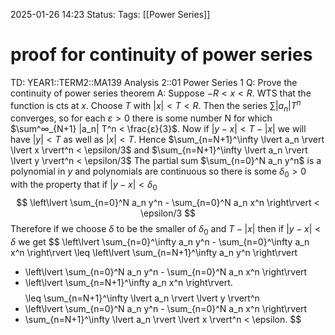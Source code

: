 2025-01-26 14:23
Status: 
Tags: [[Power Series]]
# proof for continuity of power series

TD: YEAR1::TERM2::MA139 Analysis 2::01 Power Series 1
Q: Prove the continuity of power series theorem
A: Suppose $−R < x < R$. WTS that the function is cts at $x$.
Choose $T$ with $|x| < T < R$. Then the series $\sum |a_{n}|T^{n}$ converges, so for each $ε > 0$ there is some number N for which $\sum^∞_{N+1} |a_n| T^n < \frac{ε}{3}$.
Now if $\lvert y - x \rvert < T - \lvert x \rvert$ we will have $\lvert y \rvert < T$ as well as $\lvert x \rvert < T$. Hence
$\sum_{n=N+1}^\infty \lvert a_n \rvert \lvert x \rvert^n < \epsilon/3$ and $\sum_{n=N+1}^\infty \lvert a_n \rvert \lvert y \rvert^n < \epsilon/3$
The partial sum $\sum_{n=0}^N a_n y^n$ is a polynomial in $y$ and polynomials are continuous so there is some $\delta_0 > 0$ with the property that if $\lvert y - x \rvert < \delta_0$
$$
\left\lvert \sum_{n=0}^N a_n y^n - \sum_{n=0}^N a_n x^n \right\rvert < \epsilon/3
$$
Therefore if we choose $\delta$ to be the smaller of $\delta_0$ and $T - \lvert x \rvert$ then if $\lvert y - x \rvert < \delta$ we get
$$
\left\lvert \sum_{n=0}^\infty a_n y^n - \sum_{n=0}^\infty a_n x^n \right\rvert
\leq \left\lvert \sum_{n=N+1}^\infty a_n y^n \right\rvert
+ \left\lvert \sum_{n=0}^N a_n y^n - \sum_{n=0}^N a_n x^n \right\rvert
+ \left\lvert \sum_{n=N+1}^\infty a_n x^n \right\rvert.
$$
$$
\leq \sum_{n=N+1}^\infty \lvert a_n \rvert \lvert y \rvert^n
+ \left\lvert \sum_{n=0}^N a_n y^n - \sum_{n=0}^N a_n x^n \right\rvert
+ \sum_{n=N+1}^\infty \lvert a_n \rvert \lvert x \rvert^n < \epsilon.
$$
<!--ID: 1746627600186-->

